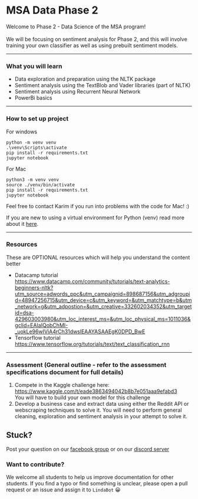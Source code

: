 # MSA Data Phase 2  
Welcome to Phase 2 - Data Science of the MSA program! <br>
<br>
We will be focusing on sentiment analysis for Phase 2, and this will involve training your own classifier as well as using prebuilt sentiment models.
<br>

---
### What you will learn
* Data exploration and preparation using the NLTK package
* Sentiment analysis using the TextBlob and Vader libraries (part of NLTK)
* Sentiment analysis using Recurrent Neural Network
* PowerBi basics
---

### How to set up project

For windows
```shell
python -m venv venv
.\venv\Scripts\activate
pip install -r requirements.txt
jupyter notebook
```

For Mac
```shell
python3 -m venv venv
source ./venv/bin/activate
pip install -r requirements.txt
jupyter notebook
```  
Feel free to contact Karim if you run into problems with the code for Mac! :)

If you are new to using a virtual environment for Python (venv) read more about it [here](https://docs.python.org/3/library/venv.html).<br>


---
### Resources
These are OPTIONAL resources which will help you understand the content better
* Datacamp tutorial <br>
https://www.datacamp.com/community/tutorials/text-analytics-beginners-nltk?utm_source=adwords_ppc&utm_campaignid=898687156&utm_adgroupid=48947256715&utm_device=c&utm_keyword=&utm_matchtype=b&utm_network=g&utm_adpostion=&utm_creative=332602034352&utm_targetid=dsa-429603003980&utm_loc_interest_ms=&utm_loc_physical_ms=1011036&gclid=EAIaIQobChMI-_uokLe96wIViA4rCh31dwslEAAYASAAEgK0DPD_BwE
* Tensorflow tutorial <br>
https://www.tensorflow.org/tutorials/text/text_classification_rnn

---
### Assessment (General outline - refer to the assessment specifications document for full details)
1. Compete in the Kaggle challenge here: https://www.kaggle.com/t/eade3863494042b8b7e051aaa9efabd3 <br>
You will have to build your own model for this challenge
2. Develop a business case and extract data using either the Reddit API or webscraping techniques to solve it. You will need to perform general cleaning, exploration and sentiment analysis in your attempt to solve it.

## Stuck? 
Post your question on our [facebook group](https://aka.ms/nzmsa) or on our [discord server](https://discord.gg/c4Y5SAZ)

### Want to contribute? 
We welcome all students to help us improve documentation for other students. If you find a typo or find something is unclear, please open a pull request or an issue and assign it to `LindaBot` 😀